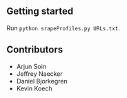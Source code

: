 ## Getting started

Run `python srapeProfiles.py URLs.txt`.

## Contributors

- Arjun Soin
- Jeffrey Naecker
- Daniel Bjorkegren
- Kevin Koech

